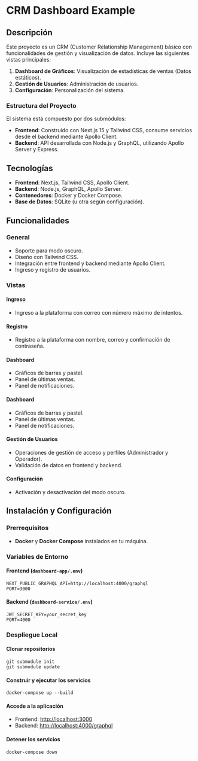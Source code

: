 # CRM Dashboard Example

## Descripción

Este proyecto es un CRM (Customer Relationship Management) básico con funcionalidades de gestión y visualización de datos. Incluye las siguientes vistas principales:

1. **Dashboard de Gráficos**: Visualización de estadísticas de ventas (Datos estáticos).
2. **Gestión de Usuarios**: Administración de usuarios.
3. **Configuración**: Personalización del sistema.

### Estructura del Proyecto
El sistema está compuesto por dos submódulos:
- **Frontend**: Construido con Next.js 15 y Tailwind CSS, consume servicios desde el backend mediante Apollo Client.
- **Backend**: API desarrollada con Node.js y GraphQL, utilizando Apollo Server y Express.

## Tecnologías

- **Frontend**: Next.js, Tailwind CSS, Apollo Client.
- **Backend**: Node.js, GraphQL, Apollo Server.
- **Contenedores**: Docker y Docker Compose.
- **Base de Datos**: SQLite (u otra según configuración).

## Funcionalidades

### General
- Soporte para modo oscuro.
- Diseño con Tailwind CSS.
- Integración entre frontend y backend mediante Apollo Client.
- Ingreso y registro de usuarios.
  
### Vistas

#### Ingreso
- Ingreso a la plataforma con correo con número máximo de intentos.

#### Registro
- Registro a la plataforma con nombre, correo y confirmación de contraseña.
    
#### Dashboard
- Gráficos de barras y pastel.
- Panel de últimas ventas.
- Panel de notificaciones.

#### Dashboard
- Gráficos de barras y pastel.
- Panel de últimas ventas.
- Panel de notificaciones.

#### Gestión de Usuarios
- Operaciones de gestión de acceso y perfiles (Administrador y Operador).
- Validación de datos en frontend y backend.

#### Configuración
- Activación y desactivación del modo oscuro.

## Instalación y Configuración

### Prerrequisitos
- **Docker** y **Docker Compose** instalados en tu máquina.

### Variables de Entorno

#### Frontend (`dashboard-app/.env`)
```env
NEXT_PUBLIC_GRAPHQL_API=http://localhost:4000/graphql
PORT=3000
```
#### Backend (`dashboard-service/.env`)
```env
JWT_SECRET_KEY=your_secret_key
PORT=4000
```
### Despliegue Local
#### Clonar repositorios
```
git submodule init
git submodule update
```
#### Construir y ejecutar los servicios
```
docker-compose up --build
```

#### Accede a la aplicación
- Frontend: [http://localhost:3000](http://localhost:3000)
- Backend: [http://localhost:4000/graphql](http://localhost:4000/graphql)

#### Detener los servicios
```
docker-compose down
```


